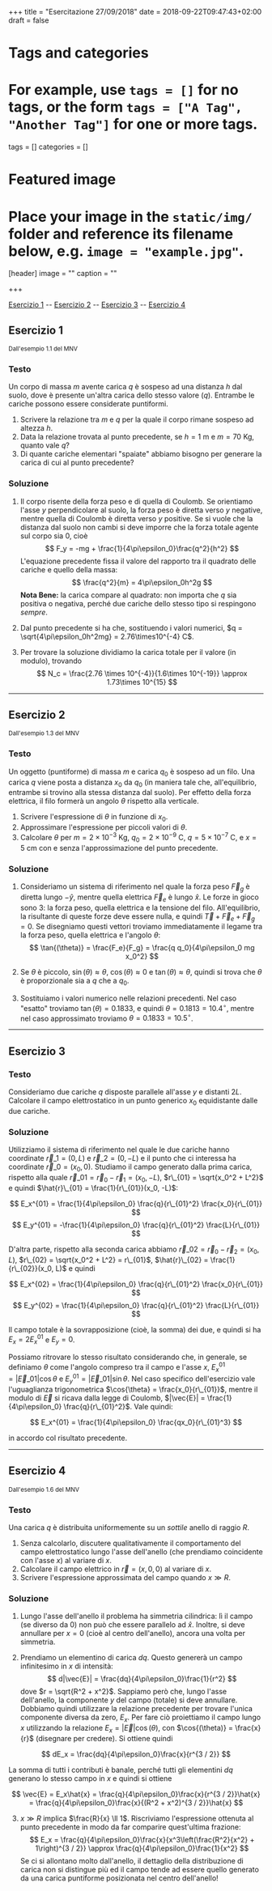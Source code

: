 +++
title = "Esercitazione 27/09/2018"
date = 2018-09-22T09:47:43+02:00
draft = false

# Tags and categories
# For example, use `tags = []` for no tags, or the form `tags = ["A Tag", "Another Tag"]` for one or more tags.
tags = []
categories = []

# Featured image
# Place your image in the `static/img/` folder and reference its filename below, e.g. `image = "example.jpg"`.
[header]
image = ""
caption = ""

+++

[Esercizio 1](#esercizio-1) -- [Esercizio 2](#esercizio-2) -- [Esercizio 3](#esercizio-3) -- [Esercizio 4](#esercizio-4) 

## Esercizio 1
<small>Dall'esempio 1.1 del MNV</small>

### Testo

Un corpo di massa $m$ avente carica $q$ è sospeso ad una distanza $h$ dal suolo, dove è presente un'altra carica dello stesso valore ($q$). Entrambe le cariche possono essere considerate puntiformi.

1. Scrivere la relazione tra $m$ e $q$ per la quale il corpo rimane sospeso ad altezza $h$.
2. Data la relazione trovata al punto precedente, se $h = 1~\mathrm{m}$ e $m = 70~\mathrm{Kg}$, quanto vale $q$?
3. Di quante cariche elementari "spaiate" abbiamo bisogno per generare la carica di cui al punto precedente?

### Soluzione

1. Il corpo risente della forza peso e di quella di Coulomb. Se orientiamo l'asse $y$ perpendicolare al suolo, la forza peso è diretta verso $y$ negative, mentre quella di Coulomb è diretta verso $y$ positive. Se si vuole che la distanza dal suolo non cambi si deve imporre che la forza totale agente sul corpo sia 0, cioè
$$
F_y = -mg + \frac{1}{4\pi\epsilon_0}\frac{q^2}{h^2}
$$
L'equazione precedente fissa il valore del rapporto tra il quadrato delle cariche e quello della massa:
$$
\frac{q^2}{m} = 4\pi\epsilon_0h^2g
$$
**Nota Bene:** la carica compare al quadrato: non importa che $q$ sia positiva o negativa, perché due cariche dello stesso tipo si respingono *sempre*.

2. Dal punto precedente si ha che, sostituendo i valori numerici, $q = \sqrt{4\pi\epsilon_0h^2mg} = 2.76\times10^{-4} C$.
3. Per trovare la soluzione dividiamo la carica totale per il valore (in modulo), trovando
$$
N_c = \frac{2.76 \times 10^{-4}}{1.6\times 10^{-19}} \approx 1.73\times 10^{15}
$$

---

## Esercizio 2
<small>Dall'esempio 1.3 del MNV</small>

### Testo

Un oggetto (puntiforme) di massa $m$ e carica $q_0$ è sospeso ad un filo. Una carica $q$ viene posta a distanza $x_0$ da $q_0$ (in maniera tale che, all'equilibrio, entrambe si trovino alla stessa distanza dal suolo). Per effetto della forza elettrica, il filo formerà un angolo $\theta$ rispetto alla verticale.

1. Scrivere l'espressione di $\theta$ in funzione di $x_0$.
2. Approssimare l'espressione per piccoli valori di $\theta$.
3. Calcolare $\theta$ per $m = 2\times 10^{-3}~\mathrm{Kg}$, $q_0 = 2\times 10^{-9}~\mathrm{C}$, $q = 5\times 10^{-7}~\mathrm{C}$, e $x = 5~\mathrm{cm}$ con e senza l'approssimazione del punto precedente.

### Soluzione

1. Consideriamo un sistema di riferimento nel quale la forza peso $\vec{F}_g$ è diretta lungo $-\hat{y}$, mentre quella elettrica $\vec{F}_e$ è lungo $\hat{x}$. Le forze in gioco sono 3: la forza peso, quella elettrica e la tensione del filo. All'equilibrio, la risultante di queste forze deve essere nulla, e quindi $\vec{T} + \vec{F}_e +\vec{F}_g = 0$. Se disegniamo questi vettori troviamo immediatamente il legame tra la forza peso, quella elettrica e l'angolo $\theta$:
$$
\tan{(\theta)} = \frac{F_e}{F_g} = \frac{q q_0}{4\pi\epsilon_0 mg x_0^2}
$$

2. Se $\theta$ è piccolo, $\sin{(\theta)} \approx \theta$, $\cos{(\theta)} \approx 0$ e $\tan{(\theta)} \approx \theta$, quindi si trova che $\theta$ è proporzionale sia a $q$ che a $q_0$.
3. Sostituiamo i valori numerico nelle relazioni precedenti. Nel caso "esatto" troviamo $\tan{(\theta)} = 0.1833$, e quindi $\theta = 0.1813 = 10.4^\circ$, mentre nel caso approssimato troviamo $\theta = 0.1833 = 10.5^\circ$.

---

## Esercizio 3

### Testo

Consideriamo due cariche $q$ disposte parallele all'asse $y$ e distanti $2L$. Calcolare il campo elettrostatico in un punto generico $x_0$ equidistante dalle due cariche.

### Soluzione

Utilizziamo il sistema di riferimento nel quale le due cariche hanno coordinate $\vec{r}\_1 = (0, L)$ e $\vec{r}\_2 = (0, -L)$ e il punto che ci interessa ha coordinate $\vec{r}\_0 = (x_0, 0)$. Studiamo il campo generato dalla prima carica, rispetto alla quale $\vec{r}\_{01} = \vec{r}_0 - \vec{r}_1 = (x_0, -L)$, $r\_{01} = \sqrt{x_0^2 + L^2}$ e quindi $\hat{r}\_{01} = \frac{1}{r\_{01}}(x_0, -L)$:

$$
E_x^{01} = \frac{1}{4\pi\epsilon_0} \frac{q}{r\_{01}^2} \frac{x_0}{r\_{01}}
$$
$$
E_y^{01} = -\frac{1}{4\pi\epsilon_0} \frac{q}{r\_{01}^2} \frac{L}{r\_{01}}
$$

D'altra parte, rispetto alla seconda carica abbiamo $\vec{r}\_{02} = \vec{r}_0 - \vec{r}_2 = (x_0, L)$, $r\_{02} = \sqrt{x_0^2 + L^2} = r\_{01}$, $\hat{r}\_{02} = \frac{1}{r\_{02}}(x_0, L)$ e quindi

$$
E_x^{02} = \frac{1}{4\pi\epsilon_0} \frac{q}{r\_{01}^2} \frac{x_0}{r\_{01}}
$$
$$
E_y^{02} = \frac{1}{4\pi\epsilon_0} \frac{q}{r\_{01}^2} \frac{L}{r\_{01}}
$$

Il campo totale è la sovrapposizione (cioè, la somma) dei due, e quindi si ha $E_x = 2E_x^{01}$ e $E_y = 0$.

Possiamo ritrovare lo stesso risultato considerando che, in generale, se definiamo $\theta$ come l'angolo compreso tra il campo e l'asse $x$, $E_x^{01} = |\vec{E}\_{01}|\cos{\theta}$ e $E_y^{01} = |\vec{E}\_{01}|\sin{\theta}$. Nel caso specifico dell'esercizio vale l'uguaglianza trigonometrica $\cos{\theta} = \frac{x_0}{r\_{01}}$, mentre il modulo di $\vec{E}$ si ricava dalla legge di Coulomb, $|\vec{E}| = \frac{1}{4\pi\epsilon_0} \frac{q}{r\_{01}^2}$. Vale quindi:

$$
E_x^{01} = \frac{1}{4\pi\epsilon_0} \frac{qx_0}{r\_{01}^3}
$$

in accordo col risultato precedente.

---

## Esercizio 4
<small>Dall'esempio 1.6 del MNV</small>

### Testo

Una carica $q$ è distribuita uniformemente su un *sottile* anello di raggio $R$.

1. Senza calcolarlo, discutere qualitativamente il comportamento del campo elettrostatico lungo l'asse dell'anello (che prendiamo coincidente con l'asse $x$) al variare di $x$.
2. Calcolare il campo elettrico in $\vec{r} = (x, 0, 0)$ al variare di $x$.
3. Scrivere l'espressione approssimata del campo quando $x \gg R$.

### Soluzione

1. Lungo l'asse dell'anello il problema ha simmetria cilindrica: lì il campo (se diverso da 0) non può che essere parallelo ad $\hat{x}$. Inoltre, si deve annullare per $x = 0$ (cioè al centro dell'anello), ancora una volta per simmetria.

2. Prendiamo un elementino di carica $dq$. Questo genererà un campo infinitesimo in $x$ di intensità:
$$
d|\vec{E}| = \frac{dq}{4\pi\epsilon_0}\frac{1}{r^2}
$$
dove $r = \sqrt{R^2 + x^2}$. Sappiamo però che, lungo l'asse dell'anello, la componente $y$ del campo (totale) si deve annullare. Dobbiamo quindi utilizzare la relazione precedente per trovare l'unica componente diversa da zero, $E_x$. Per fare ciò proiettiamo il campo lungo $x$ utilizzando la relazione $E_x = |\vec{E}|\cos{(\theta)}$, con $\cos{(\theta)} = \frac{x}{r}$ (disegnare per credere). Si ottiene quindi

$$
dE_x = \frac{dq}{4\pi\epsilon_0}\frac{x}{r^{3 / 2}}
$$

La somma di tutti i contributi è banale, perché tutti gli elementini $dq$ generano lo stesso campo in $x$ e quindi si ottiene

$$
\vec{E} = E_x\hat{x} = \frac{q}{4\pi\epsilon_0}\frac{x}{r^{3 / 2}}\hat{x} = \frac{q}{4\pi\epsilon_0}\frac{x}{(R^2 + x^2)^{3 / 2}}\hat{x}
$$

3. $x \gg R$ implica $\frac{R}{x} \ll 1$. Riscriviamo l'espressione ottenuta al punto precedente in modo da far comparire quest'ultima frazione:
$$
E_x = \frac{q}{4\pi\epsilon_0}\frac{x}{x^3\left(\frac{R^2}{x^2} + 1\right)^{3 / 2}} \approx \frac{q}{4\pi\epsilon_0}\frac{1}{x^2}
$$
Se ci si allontano molto dall'anello, il dettaglio della distribuzione di carica non si distingue più ed il campo tende ad essere quello generato da una carica puntiforme posizionata nel centro dell'anello!
